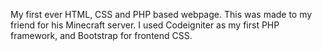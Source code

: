 My first ever HTML, CSS and PHP based webpage. This was made to my friend for his Minecraft server. I used Codeigniter as my first PHP framework, and Bootstrap for frontend CSS.
